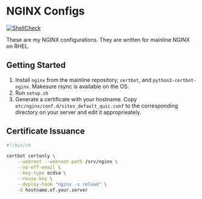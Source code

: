 # NGINX Configs

[![ShellCheck](https://github.com/UMass-Bio/NGINX-Configs/actions/workflows/shellcheck.yml/badge.svg)](https://github.com/UMass-Bio/NGINX-Configs/actions/workflows/shellcheck.yml)

These are my NGINX configurations. They are written for mainline NGINX on RHEL.

## Getting Started

1. Install `nginx` from the mainline repository, `certbot`, and `python3-certbot-nginx`. Makesure rsync is available on the OS.
2. Run `setup.sh`
3. Generate a certificate with your hostname. Copy `etc/nginx/conf.d/sites_default_quic.conf` to the corresponding directory on your server and edit it approprieately.

## Certificate Issuance 

```bash
#!/bin/sh

certbot certonly \
    --webroot --webroot-path /srv/nginx \
    --no-eff-email \
    --key-type ecdsa \
    --reuse-key \
    --deploy-hook "nginx -s reload" \
    -d hostname.of.your.server
```